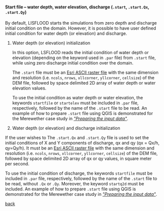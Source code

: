 #### Start file – water depth, water elevation, discharge (`.start`, `.start.Qx`, `.start.Qy`)

By default, LISFLOOD starts the simulations from zero depth and discharge initial condition on the domain. However, it is possible to have user defined initial condition for water depth (or elevation) and discharge. 

1. Water depth (or elevation) initialization

   In this option, LSFLOOD reads the initial condition of water depth or elevation (depending on the keyword used in `.par` file) from `.start` file, while using zero discharge initial condition over the domain. 
  
   The `.start` file must be an [Esri ASCII raster file](https://desktop.arcgis.com/en/arcmap/10.3/manage-data/raster-and-images/esri-ascii-raster-format.htm) with the same dimension and resolution (i.e. `ncols`, `nrows`, `xllcorner`, `yllcorner`, `cellsize`) of the DEM file, followed by space delimited 2D array of water depth or water elevation values. 
  
   To use the initial condition as water depth or water elevation, the keywords `startfile` or `startelev` must be included in `.par` file, respectively, followed by the name of the `.start` file to be read. An example of how to prepare `.start` file using QGIS is demonstrated for the Merewether case study in [_"Preparing the input data"_](/Merewether1-2.md). 

2. Water depth (or elevation) and discharge initialization

  If the user wishes to The `.start.Qx` and `.start.Qy` file is used to set the initial conditions of X and Y components of discharge, qx and qy (qx = Qx/h, qy=Qy/h). It must be an [Esri ASCII raster file](https://desktop.arcgis.com/en/arcmap/10.3/manage-data/raster-and-images/esri-ascii-raster-format.htm) with the same dimension and resolution (i.e. `ncols`, `nrows`, `xllcorner`, `yllcorner`, `cellsize`) of the DEM file, followed by space delimited 2D array of qx or qy values, in square meter per second. 
  
  To use the initial condition of discharge, the keywords `startfile` must be included in `.par` file, respectively, followed by the name of the `.start` file to be read, without `.Qx` or `.Qy`. Moreover, the keyword `startq2d` must be included. An example of how to prepare `.start` file using QGIS is demonstrated for the Merewether case study in [_"Preparing the input data"_](/Merewether1-2.md). 

[back](/Merewether1.md)

